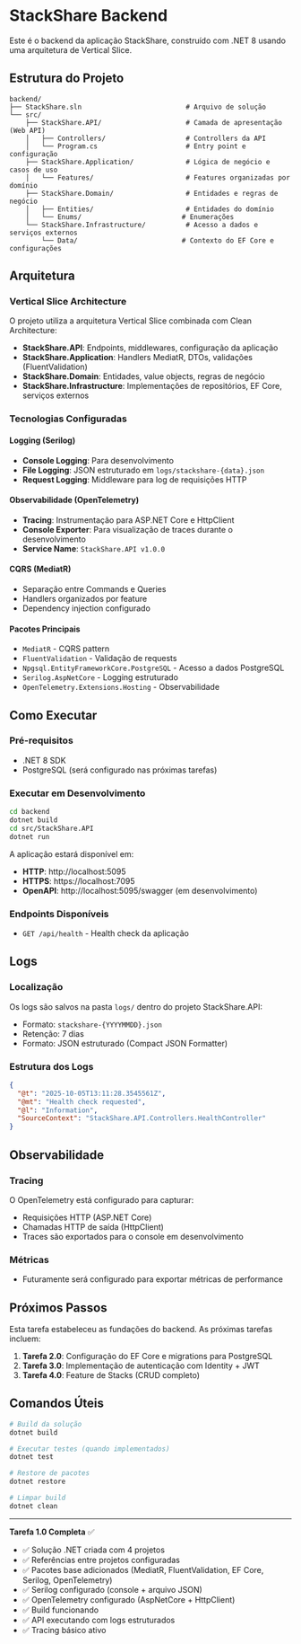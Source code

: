 # StackShare Backend

Este é o backend da aplicação StackShare, construído com .NET 8 usando uma arquitetura de Vertical Slice.

## Estrutura do Projeto

```
backend/
├── StackShare.sln                          # Arquivo de solução
└── src/
    ├── StackShare.API/                     # Camada de apresentação (Web API)
    │   ├── Controllers/                    # Controllers da API
    │   └── Program.cs                      # Entry point e configuração
    ├── StackShare.Application/             # Lógica de negócio e casos de uso
    │   └── Features/                       # Features organizadas por domínio
    ├── StackShare.Domain/                  # Entidades e regras de negócio
    │   ├── Entities/                       # Entidades do domínio
    │   └── Enums/                         # Enumerações
    └── StackShare.Infrastructure/          # Acesso a dados e serviços externos
        └── Data/                          # Contexto do EF Core e configurações
```

## Arquitetura

### Vertical Slice Architecture
O projeto utiliza a arquitetura Vertical Slice combinada com Clean Architecture:

- **StackShare.API**: Endpoints, middlewares, configuração da aplicação
- **StackShare.Application**: Handlers MediatR, DTOs, validações (FluentValidation)
- **StackShare.Domain**: Entidades, value objects, regras de negócio
- **StackShare.Infrastructure**: Implementações de repositórios, EF Core, serviços externos

### Tecnologias Configuradas

#### Logging (Serilog)
- **Console Logging**: Para desenvolvimento
- **File Logging**: JSON estruturado em `logs/stackshare-{data}.json`
- **Request Logging**: Middleware para log de requisições HTTP

#### Observabilidade (OpenTelemetry)
- **Tracing**: Instrumentação para ASP.NET Core e HttpClient
- **Console Exporter**: Para visualização de traces durante o desenvolvimento
- **Service Name**: `StackShare.API v1.0.0`

#### CQRS (MediatR)
- Separação entre Commands e Queries
- Handlers organizados por feature
- Dependency injection configurado

#### Pacotes Principais
- `MediatR` - CQRS pattern
- `FluentValidation` - Validação de requests
- `Npgsql.EntityFrameworkCore.PostgreSQL` - Acesso a dados PostgreSQL
- `Serilog.AspNetCore` - Logging estruturado
- `OpenTelemetry.Extensions.Hosting` - Observabilidade

## Como Executar

### Pré-requisitos
- .NET 8 SDK
- PostgreSQL (será configurado nas próximas tarefas)

### Executar em Desenvolvimento

```bash
cd backend
dotnet build
cd src/StackShare.API
dotnet run
```

A aplicação estará disponível em:
- **HTTP**: http://localhost:5095
- **HTTPS**: https://localhost:7095
- **OpenAPI**: http://localhost:5095/swagger (em desenvolvimento)

### Endpoints Disponíveis

- `GET /api/health` - Health check da aplicação

## Logs

### Localização
Os logs são salvos na pasta `logs/` dentro do projeto StackShare.API:
- Formato: `stackshare-{YYYYMMDD}.json`
- Retenção: 7 dias
- Formato: JSON estruturado (Compact JSON Formatter)

### Estrutura dos Logs
```json
{
  "@t": "2025-10-05T13:11:28.3545561Z",
  "@mt": "Health check requested",
  "@l": "Information",
  "SourceContext": "StackShare.API.Controllers.HealthController"
}
```

## Observabilidade

### Tracing
O OpenTelemetry está configurado para capturar:
- Requisições HTTP (ASP.NET Core)
- Chamadas HTTP de saída (HttpClient)
- Traces são exportados para o console em desenvolvimento

### Métricas
- Futuramente será configurado para exportar métricas de performance

## Próximos Passos

Esta tarefa estabeleceu as fundações do backend. As próximas tarefas incluem:

1. **Tarefa 2.0**: Configuração do EF Core e migrations para PostgreSQL
2. **Tarefa 3.0**: Implementação de autenticação com Identity + JWT
3. **Tarefa 4.0**: Feature de Stacks (CRUD completo)

## Comandos Úteis

```bash
# Build da solução
dotnet build

# Executar testes (quando implementados)
dotnet test

# Restore de pacotes
dotnet restore

# Limpar build
dotnet clean
```

---

**Tarefa 1.0 Completa** ✅
- ✅ Solução .NET criada com 4 projetos
- ✅ Referências entre projetos configuradas
- ✅ Pacotes base adicionados (MediatR, FluentValidation, EF Core, Serilog, OpenTelemetry)
- ✅ Serilog configurado (console + arquivo JSON)
- ✅ OpenTelemetry configurado (AspNetCore + HttpClient)
- ✅ Build funcionando
- ✅ API executando com logs estruturados
- ✅ Tracing básico ativo